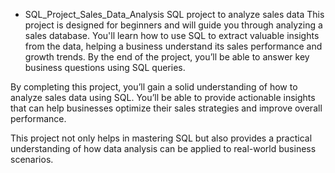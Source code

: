 * SQL_Project_Sales_Data_Analysis
SQL project to analyze sales data
This project is designed for beginners and will guide you through analyzing a sales database. You'll learn how to use SQL to extract valuable insights from the data, helping a business understand its sales performance and growth trends. By the end of the project, you’ll be able to answer key business questions using SQL queries.

By completing this project, you’ll gain a solid understanding of how to analyze sales data using SQL. You’ll be able to provide actionable insights that can help businesses optimize their sales strategies and improve overall performance.

This project not only helps in mastering SQL but also provides a practical understanding of how data analysis can be applied to real-world business scenarios.

